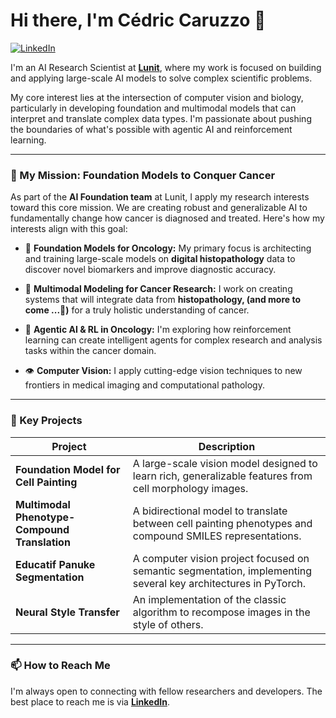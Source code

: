 # Hi there, I'm Cédric Caruzzo 👋

<p align="left">
  <a href="https://www.linkedin.com/in/cedric-caruzzo/" target="_blank">
    <img src="https://img.shields.io/badge/LinkedIn-0077B5?style=for-the-badge&logo=linkedin&logoColor=white" alt="LinkedIn"/>
  </a>
</p>

I'm an AI Research Scientist at [**Lunit**](https://lunit.io/), where my work is focused on building and applying large-scale AI models to solve complex scientific problems.

My core interest lies at the intersection of computer vision and biology, particularly in developing foundation and multimodal models that can interpret and translate complex data types. I'm passionate about pushing the boundaries of what's possible with agentic AI and reinforcement learning.

---

### 🔭 My Mission: Foundation Models to Conquer Cancer

As part of the **AI Foundation team** at Lunit, I apply my research interests toward this core mission. We are creating robust and generalizable AI to fundamentally change how cancer is diagnosed and treated. Here's how my interests align with this goal:

* 🧠 **Foundation Models for Oncology:** My primary focus is architecting and training large-scale models on **digital histopathology** data to discover novel biomarkers and improve diagnostic accuracy.

* 🧬 **Multimodal Modeling for Cancer Research:** I work on creating systems that will integrate data from **histopathology, (and more to come ...🤫)** for a truly holistic understanding of cancer.

* 🤖 **Agentic AI & RL in Oncology:** I'm exploring how reinforcement learning can create intelligent agents for complex research and analysis tasks within the cancer domain.

* 👁️ **Computer Vision:** I apply cutting-edge vision techniques to new frontiers in medical imaging and computational pathology.

---

### 🚀 Key Projects

| Project                                                                            | Description                                                                                             |
| ---------------------------------------------------------------------------------- | ------------------------------------------------------------------------------------------------------- |
| **Foundation Model for Cell Painting** | A large-scale vision model designed to learn rich, generalizable features from cell morphology images.  |
| **Multimodal Phenotype-Compound Translation** | A bidirectional model to translate between cell painting phenotypes and compound SMILES representations. |
| **Educatif Panuke Segmentation** | A computer vision project focused on semantic segmentation, implementing several key architectures in PyTorch. |
| **Neural Style Transfer** | An implementation of the classic algorithm to recompose images in the style of others.                  |


---

### 📫 How to Reach Me

I'm always open to connecting with fellow researchers and developers. The best place to reach me is via [**LinkedIn**](https://www.linkedin.com/in/cedric-caruzzo/).
